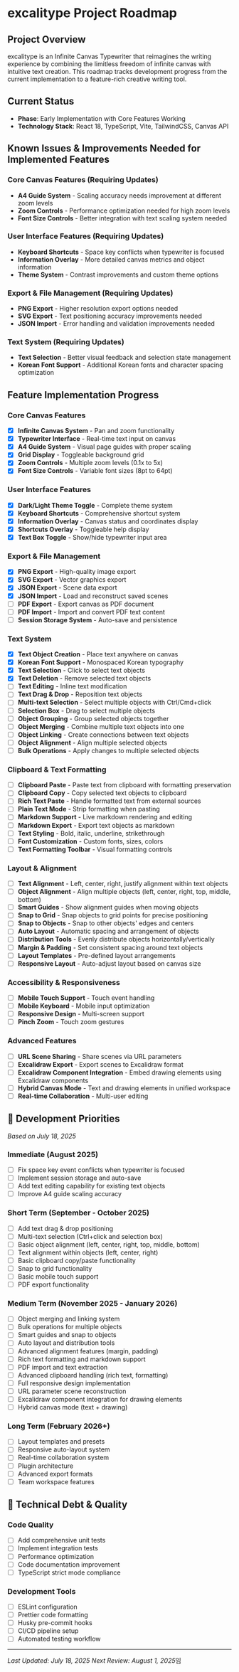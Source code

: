 # excalitype Project Roadmap

## Project Overview

excalitype is an Infinite Canvas Typewriter that reimagines the writing experience by combining the limitless freedom of infinite canvas with intuitive text creation. This roadmap tracks development progress from the current implementation to a feature-rich creative writing tool.

## Current Status

- **Phase**: Early Implementation with Core Features Working
- **Technology Stack**: React 18, TypeScript, Vite, TailwindCSS, Canvas API

## Known Issues & Improvements Needed for Implemented Features

### Core Canvas Features (Requiring Updates)
- **A4 Guide System** - Scaling accuracy needs improvement at different zoom levels
- **Zoom Controls** - Performance optimization needed for high zoom levels
- **Font Size Controls** - Better integration with text scaling system needed

### User Interface Features (Requiring Updates)  
- **Keyboard Shortcuts** - Space key conflicts when typewriter is focused
- **Information Overlay** - More detailed canvas metrics and object information
- **Theme System** - Contrast improvements and custom theme options

### Export & File Management (Requiring Updates)
- **PNG Export** - Higher resolution export options needed
- **SVG Export** - Text positioning accuracy improvements needed
- **JSON Import** - Error handling and validation improvements needed

### Text System (Requiring Updates)
- **Text Selection** - Better visual feedback and selection state management
- **Korean Font Support** - Additional Korean fonts and character spacing optimization

## Feature Implementation Progress

### Core Canvas Features
- [x] **Infinite Canvas System** - Pan and zoom functionality
- [x] **Typewriter Interface** - Real-time text input on canvas
- [x] **A4 Guide System** - Visual page guides with proper scaling
- [x] **Grid Display** - Toggleable background grid
- [x] **Zoom Controls** - Multiple zoom levels (0.1x to 5x)
- [x] **Font Size Controls** - Variable font sizes (8pt to 64pt)

### User Interface Features
- [x] **Dark/Light Theme Toggle** - Complete theme system
- [x] **Keyboard Shortcuts** - Comprehensive shortcut system
- [x] **Information Overlay** - Canvas status and coordinates display
- [x] **Shortcuts Overlay** - Toggleable help display
- [x] **Text Box Toggle** - Show/hide typewriter input area

### Export & File Management
- [x] **PNG Export** - High-quality image export
- [x] **SVG Export** - Vector graphics export
- [x] **JSON Export** - Scene data export
- [x] **JSON Import** - Load and reconstruct saved scenes
- [ ] **PDF Export** - Export canvas as PDF document
- [ ] **PDF Import** - Import and convert PDF text content
- [ ] **Session Storage System** - Auto-save and persistence

### Text System
- [x] **Text Object Creation** - Place text anywhere on canvas
- [x] **Korean Font Support** - Monospaced Korean typography
- [x] **Text Selection** - Click to select text objects
- [x] **Text Deletion** - Remove selected text objects
- [ ] **Text Editing** - Inline text modification
- [ ] **Text Drag & Drop** - Reposition text objects
- [ ] **Multi-text Selection** - Select multiple objects with Ctrl/Cmd+click
- [ ] **Selection Box** - Drag to select multiple objects
- [ ] **Object Grouping** - Group selected objects together
- [ ] **Object Merging** - Combine multiple text objects into one
- [ ] **Object Linking** - Create connections between text objects
- [ ] **Object Alignment** - Align multiple selected objects
- [ ] **Bulk Operations** - Apply changes to multiple selected objects

### Clipboard & Text Formatting
- [ ] **Clipboard Paste** - Paste text from clipboard with formatting preservation
- [ ] **Clipboard Copy** - Copy selected text objects to clipboard
- [ ] **Rich Text Paste** - Handle formatted text from external sources
- [ ] **Plain Text Mode** - Strip formatting when pasting
- [ ] **Markdown Support** - Live markdown rendering and editing
- [ ] **Markdown Export** - Export text objects as markdown
- [ ] **Text Styling** - Bold, italic, underline, strikethrough
- [ ] **Font Customization** - Custom fonts, sizes, colors
- [ ] **Text Formatting Toolbar** - Visual formatting controls

### Layout & Alignment
- [ ] **Text Alignment** - Left, center, right, justify alignment within text objects
- [ ] **Object Alignment** - Align multiple objects (left, center, right, top, middle, bottom)
- [ ] **Smart Guides** - Show alignment guides when moving objects
- [ ] **Snap to Grid** - Snap objects to grid points for precise positioning
- [ ] **Snap to Objects** - Snap to other objects' edges and centers
- [ ] **Auto Layout** - Automatic spacing and arrangement of objects
- [ ] **Distribution Tools** - Evenly distribute objects horizontally/vertically
- [ ] **Margin & Padding** - Set consistent spacing around text objects
- [ ] **Layout Templates** - Pre-defined layout arrangements
- [ ] **Responsive Layout** - Auto-adjust layout based on canvas size

### Accessibility & Responsiveness
- [ ] **Mobile Touch Support** - Touch event handling
- [ ] **Mobile Keyboard** - Mobile input optimization
- [ ] **Responsive Design** - Multi-screen support
- [ ] **Pinch Zoom** - Touch zoom gestures

### Advanced Features
- [ ] **URL Scene Sharing** - Share scenes via URL parameters
- [ ] **Excalidraw Export** - Export scenes to Excalidraw format
- [ ] **Excalidraw Component Integration** - Embed drawing elements using Excalidraw components
- [ ] **Hybrid Canvas Mode** - Text and drawing elements in unified workspace
- [ ] **Real-time Collaboration** - Multi-user editing

## 🚀 Development Priorities
*Based on July 18, 2025*

### Immediate (August 2025)
- [ ] Fix space key event conflicts when typewriter is focused
- [ ] Implement session storage and auto-save
- [ ] Add text editing capability for existing text objects
- [ ] Improve A4 guide scaling accuracy

### Short Term (September - October 2025)
- [ ] Add text drag & drop positioning
- [ ] Multi-text selection (Ctrl+click and selection box)
- [ ] Basic object alignment (left, center, right, top, middle, bottom)
- [ ] Text alignment within objects (left, center, right)
- [ ] Basic clipboard copy/paste functionality
- [ ] Snap to grid functionality
- [ ] Basic mobile touch support
- [ ] PDF export functionality

### Medium Term (November 2025 - January 2026)
- [ ] Object merging and linking system
- [ ] Bulk operations for multiple objects
- [ ] Smart guides and snap to objects
- [ ] Auto layout and distribution tools
- [ ] Advanced alignment features (margin, padding)
- [ ] Rich text formatting and markdown support
- [ ] PDF import and text extraction
- [ ] Advanced clipboard handling (rich text, formatting)
- [ ] Full responsive design implementation
- [ ] URL parameter scene reconstruction
- [ ] Excalidraw component integration for drawing elements
- [ ] Hybrid canvas mode (text + drawing)

### Long Term (February 2026+)
- [ ] Layout templates and presets
- [ ] Responsive auto-layout system
- [ ] Real-time collaboration system
- [ ] Plugin architecture
- [ ] Advanced export formats
- [ ] Team workspace features

## 🔧 Technical Debt & Quality

### Code Quality
- [ ] Add comprehensive unit tests
- [ ] Implement integration tests
- [ ] Performance optimization
- [ ] Code documentation improvement
- [ ] TypeScript strict mode compliance

### Development Tools
- [ ] ESLint configuration
- [ ] Prettier code formatting
- [ ] Husky pre-commit hooks
- [ ] CI/CD pipeline setup
- [ ] Automated testing workflow

---

*Last Updated: July 18, 2025*
*Next Review: August 1, 2025*임
